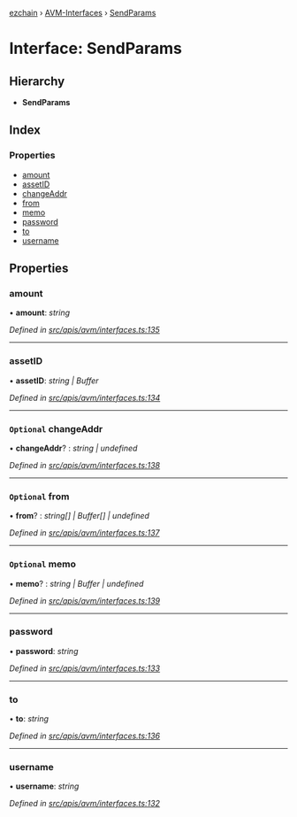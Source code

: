 [ezchain](../README.md) › [AVM-Interfaces](../modules/avm_interfaces.md) › [SendParams](avm_interfaces.sendparams.md)

# Interface: SendParams

## Hierarchy

* **SendParams**

## Index

### Properties

* [amount](avm_interfaces.sendparams.md#amount)
* [assetID](avm_interfaces.sendparams.md#assetid)
* [changeAddr](avm_interfaces.sendparams.md#optional-changeaddr)
* [from](avm_interfaces.sendparams.md#optional-from)
* [memo](avm_interfaces.sendparams.md#optional-memo)
* [password](avm_interfaces.sendparams.md#password)
* [to](avm_interfaces.sendparams.md#to)
* [username](avm_interfaces.sendparams.md#username)

## Properties

###  amount

• **amount**: *string*

*Defined in [src/apis/avm/interfaces.ts:135](https://github.com/EZChain-core/ezchainjs/blob/5511161/src/apis/avm/interfaces.ts#L135)*

___

###  assetID

• **assetID**: *string | Buffer*

*Defined in [src/apis/avm/interfaces.ts:134](https://github.com/EZChain-core/ezchainjs/blob/5511161/src/apis/avm/interfaces.ts#L134)*

___

### `Optional` changeAddr

• **changeAddr**? : *string | undefined*

*Defined in [src/apis/avm/interfaces.ts:138](https://github.com/EZChain-core/ezchainjs/blob/5511161/src/apis/avm/interfaces.ts#L138)*

___

### `Optional` from

• **from**? : *string[] | Buffer[] | undefined*

*Defined in [src/apis/avm/interfaces.ts:137](https://github.com/EZChain-core/ezchainjs/blob/5511161/src/apis/avm/interfaces.ts#L137)*

___

### `Optional` memo

• **memo**? : *string | Buffer | undefined*

*Defined in [src/apis/avm/interfaces.ts:139](https://github.com/EZChain-core/ezchainjs/blob/5511161/src/apis/avm/interfaces.ts#L139)*

___

###  password

• **password**: *string*

*Defined in [src/apis/avm/interfaces.ts:133](https://github.com/EZChain-core/ezchainjs/blob/5511161/src/apis/avm/interfaces.ts#L133)*

___

###  to

• **to**: *string*

*Defined in [src/apis/avm/interfaces.ts:136](https://github.com/EZChain-core/ezchainjs/blob/5511161/src/apis/avm/interfaces.ts#L136)*

___

###  username

• **username**: *string*

*Defined in [src/apis/avm/interfaces.ts:132](https://github.com/EZChain-core/ezchainjs/blob/5511161/src/apis/avm/interfaces.ts#L132)*
